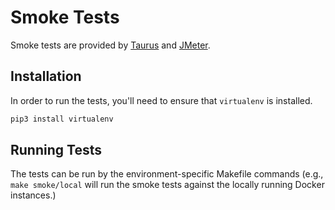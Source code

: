 # Smoke Tests

Smoke tests are provided by [Taurus](https://github.com/Blazemeter/taurus) and [JMeter](https://jmeter.apache.org).

## Installation

In order to run the tests, you'll need to ensure that `virtualenv` is installed.

```bash
pip3 install virtualenv
```

## Running Tests

The tests can be run by the environment-specific Makefile commands (e.g., `make smoke/local` will run the smoke tests against the locally running Docker instances.)
